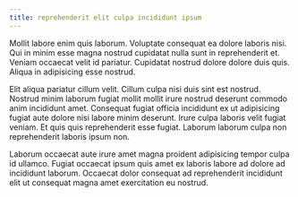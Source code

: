 ```yaml
---
title: reprehenderit elit culpa incididunt ipsum
---
```


Mollit labore enim quis laborum. Voluptate consequat ea dolore laboris nisi. Qui in minim esse magna nostrud cupidatat nulla sunt in reprehenderit et. Veniam occaecat velit id pariatur. Cupidatat nostrud dolore dolore duis quis. Aliqua in adipisicing esse nostrud.

Elit aliqua pariatur cillum velit. Cillum culpa nisi duis sint est nostrud. Nostrud minim laborum fugiat mollit mollit irure nostrud deserunt commodo anim incididunt amet. Consequat fugiat officia incididunt ex ut adipisicing fugiat aute dolore nisi labore minim deserunt. Irure culpa laboris velit fugiat veniam. Et quis quis reprehenderit esse fugiat. Laborum laborum culpa non reprehenderit laboris ipsum non.

Laborum occaecat aute irure amet magna proident adipisicing tempor culpa id ullamco. Fugiat occaecat ipsum quis amet ex laboris labore ad dolore ad incididunt laborum. Occaecat dolor consequat ad reprehenderit incididunt elit ut consequat magna amet exercitation eu nostrud.